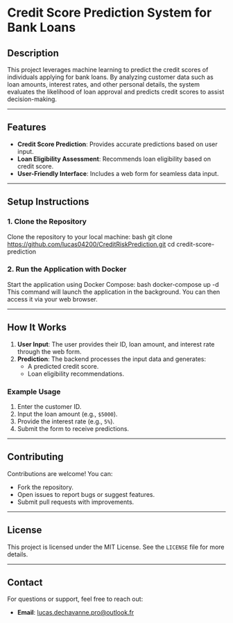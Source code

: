 # Credit Score Prediction System for Bank Loans

## Description
This project leverages machine learning to predict the credit scores of individuals applying for bank loans. By analyzing customer data such as loan amounts, interest rates, and other personal details, the system evaluates the likelihood of loan approval and predicts credit scores to assist decision-making.

---

## Features

- **Credit Score Prediction**: Provides accurate predictions based on user input.
- **Loan Eligibility Assessment**: Recommends loan eligibility based on credit score.
- **User-Friendly Interface**: Includes a web form for seamless data input.

---

## Setup Instructions

### 1. Clone the Repository
Clone the repository to your local machine:
bash
git clone https://github.com/lucas04200/CreditRiskPrediction.git
cd credit-score-prediction
### 2. Run the Application with Docker
Start the application using Docker Compose:
bash
docker-compose up -d
This command will launch the application in the background. You can then access it via your web browser.

---

## How It Works

1. **User Input**: The user provides their ID, loan amount, and interest rate through the web form.
2. **Prediction**: The backend processes the input data and generates:
   - A predicted credit score.
   - Loan eligibility recommendations.

### Example Usage

1. Enter the customer ID.
2. Input the loan amount (e.g., `$5000`).
3. Provide the interest rate (e.g., `5%`).
4. Submit the form to receive predictions.

---

## Contributing

Contributions are welcome! You can:
- Fork the repository.
- Open issues to report bugs or suggest features.
- Submit pull requests with improvements.

---

## License
This project is licensed under the MIT License. See the `LICENSE` file for more details.

---

## Contact
For questions or support, feel free to reach out:
- **Email**: [lucas.dechavanne.pro@outlook.fr](mailto:lucas.dechavanne.pro@outlook.fr)
